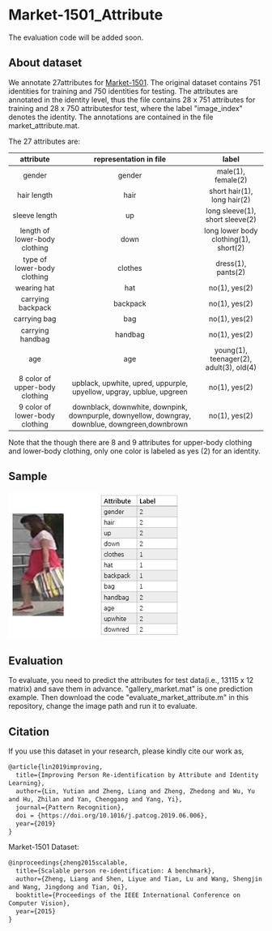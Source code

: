 # Market-1501_Attribute

The evaluation code will be added soon.

## About dataset
We annotate 27attributes for [Market-1501](http://zheng-lab.cecs.anu.edu.au/Project/project_reid.html). 
The original dataset contains 751 identities for training and 750 identities for testing. 
The attributes are annotated in the identity level, 
thus the file contains 28 x 751 attributes for training and 28 x 750 attributesfor test, where the label "image_index" denotes the identity. The annotations are contained in the file market_attribute.mat.

The 27 attributes are: 

| attribute | representation in file | label |
| :----: | :----: | :----: |
| gender | gender | male(1), female(2) |
| hair length | hair| short hair(1), long hair(2)    |
| sleeve length | up | long sleeve(1), short sleeve(2) |
| length of lower-body clothing | down | long lower body clothing(1), short(2)    |
| type of lower-body clothing| clothes| dress(1), pants(2)    |
| wearing hat| hat | no(1), yes(2) |
| carrying backpack| backpack | no(1), yes(2) |
| carrying bag| bag | no(1), yes(2) |
| carrying handbag| handbag | no(1), yes(2) |
| age| age | young(1), teenager(2), adult(3), old(4) |
| 8 color of upper-body clothing| upblack, upwhite, upred, uppurple, upyellow, upgray, upblue, upgreen | no(1), yes(2) |
| 9 color of lower-body clothing| downblack, downwhite, downpink, downpurple, downyellow, downgray, downblue, downgreen,downbrown | no(1), yes(2) |

Note that the though there are 8 and 9 attributes for upper-body clothing and lower-body clothing, only one color is labeled as yes (2) for an identity.

## Sample

![](sample_image.jpg)

## Evaluation

To evaluate, you need to predict the attributes for test data(i.e., 13115 x 12 matrix) and save them in advance. "gallery_market.mat" is one prediction example. Then download the code "evaluate_market_attribute.m" in this repository, change the image path and run it to evaluate.


## Citation

If you use this dataset in your research, please kindly cite our work as,
```
@article{lin2019improving,
  title={Improving Person Re-identification by Attribute and Identity Learning},
  author={Lin, Yutian and Zheng, Liang and Zheng, Zhedong and Wu, Yu and Hu, Zhilan and Yan, Chenggang and Yang, Yi},
  journal={Pattern Recognition},
  doi = {https://doi.org/10.1016/j.patcog.2019.06.006},
  year={2019}
}
```
Market-1501 Dataset:
```
@inproceedings{zheng2015scalable,
  title={Scalable person re-identification: A benchmark},
  author={Zheng, Liang and Shen, Liyue and Tian, Lu and Wang, Shengjin and Wang, Jingdong and Tian, Qi},
  booktitle={Proceedings of the IEEE International Conference on Computer Vision},
  year={2015}
}
```

